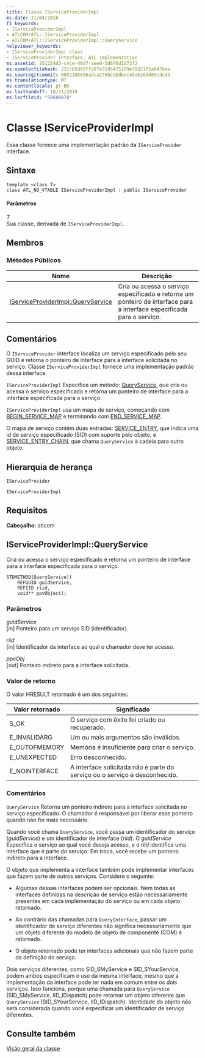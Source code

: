 ```yaml
---
title: Classe IServiceProviderImpl
ms.date: 11/04/2016
f1_keywords:
- IServiceProviderImpl
- ATLCOM/ATL::IServiceProviderImpl
- ATLCOM/ATL::IServiceProviderImpl::QueryService
helpviewer_keywords:
- IServiceProviderImpl class
- IServiceProvider interface, ATL implementation
ms.assetid: 251254d3-c4ce-40d7-aee0-3d676d1d72f2
ms.openlocfilehash: 231c65d92ff287e35d5475109e70d21f5a047baa
ms.sourcegitcommit: 6052185696adca270bc9bdbec45a626dd89cdcdd
ms.translationtype: MT
ms.contentlocale: pt-BR
ms.lasthandoff: 10/31/2018
ms.locfileid: "50609870"
---
```

# <a name="iserviceproviderimpl-class"></a>Classe IServiceProviderImpl

Essa classe fornece uma implementação padrão da `IServiceProvider` interface.

## <a name="syntax"></a>Sintaxe

```
template <class T>
class ATL_NO_VTABLE IServiceProviderImpl : public IServiceProvider
```

#### <a name="parameters"></a>Parâmetros

*T*<br/>
Sua classe, derivada de `IServiceProviderImpl`.

## <a name="members"></a>Membros

### <a name="public-methods"></a>Métodos Públicos

|Nome|Descrição|
|----------|-----------------|
|[IServiceProviderImpl::QueryService](#queryservice)|Cria ou acessa o serviço especificado e retorna um ponteiro de interface para a interface especificada para o serviço.|

## <a name="remarks"></a>Comentários

O `IServiceProvider` interface localiza um serviço especificado pelo seu GUID e retorna o ponteiro de interface para a interface solicitada no serviço. Classe `IServiceProviderImpl` fornece uma implementação padrão dessa interface.

`IServiceProviderImpl` Especifica um método: [QueryService](#queryservice), que cria ou acessa o serviço especificado e retorna um ponteiro de interface para a interface especificada para o serviço.

`IServiceProviderImpl` usa um mapa de serviço, começando com [BEGIN_SERVICE_MAP](service-map-macros.md#begin_service_map) e terminando com [END_SERVICE_MAP](service-map-macros.md#end_service_map).

O mapa de serviço contém duas entradas: [SERVICE_ENTRY](service-map-macros.md#service_entry), que indica uma id de serviço especificado (SID) com suporte pelo objeto, e [SERVICE_ENTRY_CHAIN](service-map-macros.md#service_entry_chain), que chama `QueryService` à cadeia para outro objeto.

## <a name="inheritance-hierarchy"></a>Hierarquia de herança

`IServiceProvider`

`IServiceProviderImpl`

## <a name="requirements"></a>Requisitos

**Cabeçalho:** atlcom

##  <a name="queryservice"></a>  IServiceProviderImpl::QueryService

Cria ou acessa o serviço especificado e retorna um ponteiro de interface para a interface especificada para o serviço.

```
STDMETHOD(QueryService)(
    REFGUID guidService,
    REFIID riid,
    void** ppvObject);
```

### <a name="parameters"></a>Parâmetros

*guidService*<br/>
[in] Ponteiro para um serviço SID (identificador).

*riid*<br/>
[in] Identificador da interface ao qual o chamador deve ter acesso.

*ppvObj*<br/>
[out] Ponteiro indireto para a interface solicitada.

### <a name="return-value"></a>Valor de retorno

O valor HRESULT retornado é um dos seguintes:

|Valor retornado|Significado|
|------------------|-------------|
|S_OK|O serviço com êxito foi criado ou recuperado.|
|E_INVALIDARG|Um ou mais argumentos são inválidos.|
|E_OUTOFMEMORY|Memória é insuficiente para criar o serviço.|
|E_UNEXPECTED|Erro desconhecido.|
|E_NOINTERFACE|A interface solicitada não é parte do serviço ou o serviço é desconhecido.|

### <a name="remarks"></a>Comentários

`QueryService` Retorna um ponteiro indireto para a interface solicitada no serviço especificado. O chamador é responsável por liberar esse ponteiro quando não for mais necessário.

Quando você chama `QueryService`, você passa um identificador do serviço (*guidService*) e um identificador de interface (*riid*). O *guidService* Especifica o serviço ao qual você deseja acesso, e o *riid* identifica uma interface que é parte do serviço. Em troca, você recebe um ponteiro indireto para a interface.

O objeto que implementa a interface também pode implementar interfaces que fazem parte de outros serviços. Considere o seguinte:

- Algumas dessas interfaces podem ser opcionais. Nem todas as interfaces definidas na descrição de serviço estão necessariamente presentes em cada implementação do serviço ou em cada objeto retornado.

- Ao contrário das chamadas para `QueryInterface`, passar um identificador de serviço diferentes não significa necessariamente que um objeto diferente do modelo de objeto de componente (COM) é retornado.

- O objeto retornado pode ter interfaces adicionais que não fazem parte da definição do serviço.

Dois serviços diferentes, como SID_SMyService e SID_SYourService, podem ambos especificam o uso da mesma interface, mesmo que a implementação da interface pode ter nada em comum entre os dois serviços. Isso funciona, porque uma chamada para `QueryService` (SID_SMyService, IID_IDispatch) pode retornar um objeto diferente que `QueryService` (SID_SYourService, IID_IDispatch). Identidade do objeto não será considerada quando você especificar um identificador de serviço diferentes.

## <a name="see-also"></a>Consulte também

[Visão geral da classe](../../atl/atl-class-overview.md)
